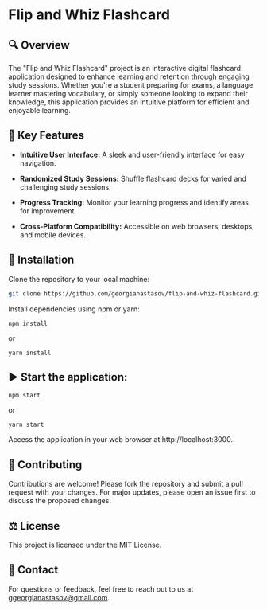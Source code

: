 # Flip and Whiz Flashcard

## 🔍 Overview 

The "Flip and Whiz Flashcard" project is an interactive digital flashcard application designed to enhance learning and retention through engaging study sessions. Whether you're a student preparing for exams, a language learner mastering vocabulary, or simply someone looking to expand their knowledge, this application provides an intuitive platform for efficient and enjoyable learning. 

## 🚀 Key Features

- **Intuitive User Interface:** A sleek and user-friendly interface for easy navigation.
  
- **Randomized Study Sessions:** Shuffle flashcard decks for varied and challenging study sessions.

- **Progress Tracking:** Monitor your learning progress and identify areas for improvement.

- **Cross-Platform Compatibility:** Accessible on web browsers, desktops, and mobile devices.

## 🔧 Installation

Clone the repository to your local machine:

```bash
git clone https://github.com/georgianastasov/flip-and-whiz-flashcard.git
```

Install dependencies using npm or yarn:

```
npm install
```

or

```
yarn install
```

## ▶️ Start the application:

```
npm start
```

or

```
yarn start
```

Access the application in your web browser at http://localhost:3000.

## 🤝 Contributing

Contributions are welcome! Please fork the repository and submit a pull request with your changes. For major updates, please open an issue first to discuss the proposed changes.

## ⚖️ License

This project is licensed under the MIT License.

## 📧 Contact

For questions or feedback, feel free to reach out to us at ggeorgianastasov@gmail.com.
